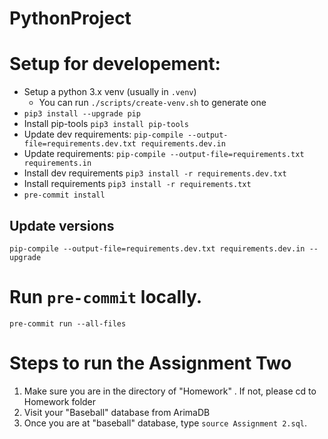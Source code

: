 # PythonProject

# Setup for developement:

- Setup a python 3.x venv (usually in `.venv`)
  - You can run `./scripts/create-venv.sh` to generate one
- `pip3 install --upgrade pip`
- Install pip-tools `pip3 install pip-tools`
- Update dev requirements: `pip-compile --output-file=requirements.dev.txt requirements.dev.in`
- Update requirements: `pip-compile --output-file=requirements.txt requirements.in`
- Install dev requirements `pip3 install -r requirements.dev.txt`
- Install requirements `pip3 install -r requirements.txt`
- `pre-commit install`

## Update versions

`pip-compile --output-file=requirements.dev.txt requirements.dev.in --upgrade`

# Run `pre-commit` locally.

`pre-commit run --all-files`

# Steps to run the Assignment Two

1. Make sure you are in the directory of "Homework" . If not, please cd to Homework folder
2. Visit your "Baseball" database from ArimaDB
3. Once you are at "baseball" database, type `source Assignment 2.sql`.
